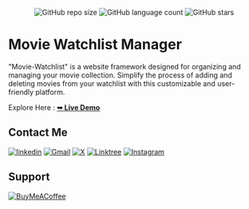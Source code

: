 <div align="center">
  
  ![GitHub repo size](https://img.shields.io/github/repo-size/divyanshdj/Movie-Watchlist)
  ![GitHub language count](https://img.shields.io/github/languages/count/divyanshdj/Movie-Watchlist)
  ![GitHub stars](https://img.shields.io/github/stars/divyanshdj/Movie-Watchlist?style=social)

</div>
<div align="left">

  # Movie Watchlist Manager

  "Movie-Watchlist" is a website framework designed for organizing and managing your movie collection. Simplify the process of adding and deleting movies from your watchlist with this customizable and user-friendly platform.

  Explore Here :   <a href="https://movies-watchlisters.netlify.app/" target="_blank"><strong>➥ Live Demo</strong></a>

</div>

<div align="left">

## Contact Me
  
  [![linkedin](https://img.shields.io/badge/linkedin-0A66C2?style=for-the-badge&logo=linkedin&logoColor=white)](https://www.linkedin.com/in/divyansh-jain-29712726b)
  [![Gmail](https://img.shields.io/badge/Gmail-D14836?style=for-the-badge&logo=gmail&logoColor=white)](mailto:divyanshjain749@gmail.com)
  [![X](https://img.shields.io/badge/X-%23000000.svg?style=for-the-badge&logo=X&logoColor=white)](https://twitter.com/divyansh_dj3)
  [![Linktree](https://img.shields.io/badge/linktree-1de9b6?style=for-the-badge&logo=linktree&logoColor=white)](https://linktr.ee/divyanshdj)
  [![Instagram](https://img.shields.io/badge/Instagram-%23E4405F.svg?style=for-the-badge&logo=Instagram&logoColor=white)](https://www.instagram.com/mr_divyansh_dj/)
  
</div>

## Support

[![BuyMeACoffee](https://img.shields.io/badge/Buy%20Me%20a%20Coffee-ffdd00?style=for-the-badge&logo=buy-me-a-coffee&logoColor=black)](https://buymeacoffee.com/djboss88347) 
  

